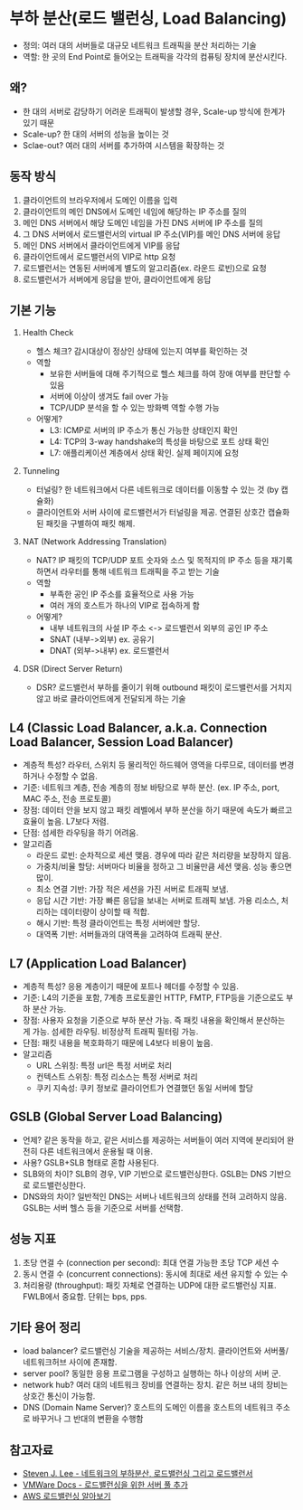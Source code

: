 # 부하 분산(로드 밸런싱, Load Balancing)
- 정의: 여러 대의 서버들로 대규모 네트워크 트래픽을 분산 처리하는 기술
- 역할: 한 곳의 End Point로 들어오는 트래픽을 각각의 컴퓨팅 장치에 분산시킨다.


## 왜?
- 한 대의 서버로 감당하기 어려운 트래픽이 발생할 경우, Scale-up 방식에 한계가 있기 때문
- Scale-up? 한 대의 서버의 성능을 높이는 것
- Sclae-out? 여러 대의 서버를 추가하여 시스템을 확장하는 것


## 동작 방식
1. 클라이언트의 브라우저에서 도메인 이름을 입력
2. 클라이언트의 메인 DNS에서 도메인 네임에 해당하는 IP 주소를 질의
3. 메인 DNS 서버에서 해당 도메인 네임을 가진 DNS 서버에 IP 주소를 질의
4. 그 DNS 서버에서 로드밸런서의 virtual IP 주소(VIP)를 메인 DNS 서버에 응답
5. 메인 DNS 서버에서 클라이언트에게 VIP를 응답
6. 클라이언트에서 로드밸런서의 VIP로 http 요청
7. 로드밸런서는 연동된 서버에게 별도의 알고리즘(ex. 라운드 로빈)으로 요청
8. 로드밸런서가 서버에게 응답을 받아, 클라이언트에게 응답


## 기본 기능
1. Health Check
    - 헬스 체크? 감시대상이 정상인 상태에 있는지 여부를 확인하는 것
    - 역할
        * 보유한 서버들에 대해 주기적으로 헬스 체크를 하여 장애 여부를 판단할 수 있음
        * 서버에 이상이 생겨도 fail over 가능
        * TCP/UDP 분석을 할 수 있는 방화벽 역할 수행 가능
    - 어떻게?
        * L3: ICMP로 서버의 IP 주소가 통신 가능한 상태인지 확인
        * L4: TCP의 3-way handshake의 특성을 바탕으로 포트 상태 확인
        * L7: 애플리케이션 계층에서 상태 확인. 실제 페이지에 요청

2. Tunneling
    - 터널링? 한 네트워크에서 다른 네트워크로 데이터를 이동할 수 있는 것 (by 캡슐화)
    - 클라이언트와 서버 사이에 로드밸런서가 터널링을 제공. 연결된 상호간 캡슐화된 패킷을 구별하여 패킷 해제.

3. NAT (Network Addressing Translation)
    - NAT? IP 패킷의 TCP/UDP 포트 숫자와 소스 및 목적지의 IP 주소 등을 재기록하면서 라우터를 통해 네트워크 트래픽을 주고 받는 기술
    - 역할
        * 부족한 공인 IP 주소를 효율적으로 사용 가능
        * 여러 개의 호스트가 하나의 VIP로 접속하게 함
    - 어떻게?
        * 내부 네트워크의 사설 IP 주소 <-> 로드밸런서 외부의 공인 IP 주소
        * SNAT (내부->외부) ex. 공유기
        * DNAT (외부->내부) ex. 로드밸런서

4. DSR (Direct Server Return)
    - DSR? 로드밸런서 부하를 줄이기 위해 outbound 패킷이 로드밸런서를 거치지 않고 바로 클라이언트에게 전달되게 하는 기술


## L4 (Classic Load Balancer, a.k.a. Connection Load Balancer, Session Load Balancer)
- 계층적 특성? 라우터, 스위치 등 물리적인 하드웨어 영역을 다루므로, 데이터를 변경하거나 수정할 수 없음.
- 기준: 네트워크 계층, 전송 계층의 정보 바탕으로 부하 분산. (ex. IP 주소, port, MAC 주소, 전송 프로토콜)
- 장점: 데이터 안을 보지 않고 패킷 레벨에서 부하 분산을 하기 때문에 속도가 빠르고 효율이 높음. L7보다 저렴.
- 단점: 섬세한 라우팅을 하기 어려움.
- 알고리즘
    * 라운드 로빈: 순차적으로 세션 맺음. 경우에 따라 같은 처리량을 보장하지 않음.
    * 가중치/비율 할당: 서버마다 비율을 정하고 그 비율만큼 세션 맺음. 성능 좋으면 많이.
    * 최소 연결 기반: 가장 적은 세션을 가진 서버로 트래픽 보냄. 
    * 응답 시간 기반: 가장 빠른 응답을 보내는 서버로 트래픽 보냄. 가용 리소스, 처리하는 데이터량이 상이할 때 적합.
    * 해시 기반: 특정 클라이언트는 특정 서버에만 할당.
    * 대역폭 기반: 서버들과의 대역폭을 고려하여 트래픽 분산.


## L7 (Application Load Balancer)
- 계층적 특성? 응용 계층이기 때문에 포트나 헤더를 수정할 수 있음.
- 기준: L4의 기준을 포함, 7계층 프로토콜인 HTTP, FMTP, FTP등을 기준으로도 부하 분산 가능.
- 장점: 사용자 요청을 기준으로 부하 분산 가능. 즉 패킷 내용을 확인해서 분산하는 게 가능. 섬세한 라우팅. 비정상적 트래픽 필터링 가능.
- 단점: 패킷 내용을 복호화하기 때문에 L4보다 비용이 높음.
- 알고리즘
    * URL 스위칭: 특정 url은 특정 서버로 처리
    * 컨텍스트 스위칭: 특정 리소스는 특정 서버로 처리
    * 쿠키 지속성: 쿠키 정보로 클라이언트가 연결했던 동일 서버에 할당


## GSLB (Global Server Load Balancing)
- 언제? 같은 동작을 하고, 같은 서비스를 제공하는 서버들이 여러 지역에 분리되어 완전히 다른 네트워크에서 운용될 때 이용.
- 사용? GSLB+SLB 형태로 혼합 사용된다.
- SLB와의 차이? SLB의 경우, VIP 기반으로 로드밸런싱한다. GSLB는 DNS 기반으로 로드밸런싱한다.
- DNS와의 차이? 일반적인 DNS는 서버나 네트워크의 상태를 전혀 고려하지 않음. GSLB는 서버 헬스 등을 기준으로 서버를 선택함.


## 성능 지표
1. 초당 연결 수 (connection per second): 최대 연결 가능한 초당 TCP 세션 수
2. 동시 연결 수 (concurrent connections): 동시에 최대로 세션 유지할 수 있는 수
3. 처리용량 (throughput): 패킷 자체로 연결하는 UDP에 대한 로드밸런싱 지표. FWLB에서 중요함. 단위는 bps, pps.


## 기타 용어 정리
- load balancer? 로드밸런싱 기술을 제공하는 서비스/장치. 클라이언트와 서버풀/네트워크허브 사이에 존재함.
- server pool? 동일한 응용 프로그램을 구성하고 실행하는 하나 이상의 서버 군.
- network hub? 여러 대의 네트워크 장비를 연결하는 장치. 같은 허브 내의 장비는 상호간 통신이 가능함.
- DNS (Domain Name Server)? 호스트의 도메인 이름을 호스트의 네트워크 주소로 바꾸거나 그 반대의 변환을 수행함


## 참고자료
- [Steven J. Lee - 네트워크의 부하분산, 로드밸런싱 그리고 로드밸런서](https://www.stevenjlee.net/2020/06/30/%ec%9d%b4%ed%95%b4%ed%95%98%ea%b8%b0-%eb%84%a4%ed%8a%b8%ec%9b%8c%ed%81%ac%ec%9d%98-%eb%b6%80%ed%95%98%eb%b6%84%ec%82%b0-%eb%a1%9c%eb%93%9c%eb%b0%b8%eb%9f%b0%ec%8b%b1-load-balancing-%ea%b7%b8/)
- [VMWare Docs - 로드밸런싱을 위한 서버 풀 추가](https://docs.vmware.com/kr/VMware-NSX-T-Data-Center/2.3/com.vmware.nsxt.admin.doc/GUID-E60ACBCF-C8C4-462A-9167-9BF71194FC9C.html)
- [AWS 로드밸런싱 알아보기](https://medium.com/harrythegreat/aws-%EB%A1%9C%EB%93%9C%EB%B0%B8%EB%9F%B0%EC%8B%B1-%EC%95%8C%EC%95%84%EB%B3%B4%EA%B8%B0-9fd0955f859e)